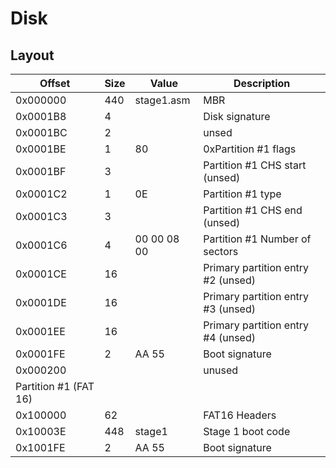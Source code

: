 # Disk 
 
## Layout 
 
| Offset   | Size | Value       | Description                          |
|----------|------|-------------|--------------------------------------|
| 0x000000 |  440 |  stage1.asm | MBR                                  |
| 0x0001B8 |    4 |             | Disk signature                       |
| 0x0001BC |    2 |             | unsed                                |
| 0x0001BE |    1 |          80 | 0xPartition #1 flags                 |
| 0x0001BF |    3 |             | Partition #1 CHS start (unsed)       |
| 0x0001C2 |    1 |          0E | Partition #1 type                    |
| 0x0001C3 |    3 |             | Partition #1 CHS end (unsed)         |
| 0x0001C6 |    4 | 00 00 08 00 | Partition #1 Number of sectors       |
| 0x0001CE |   16 |             | Primary partition entry #2 (unsed)   |
| 0x0001DE |   16 |             | Primary partition entry #3 (unsed)   |
| 0x0001EE |   16 |             | Primary partition entry #4 (unsed)   |
| 0x0001FE |    2 |       AA 55 | Boot signature                       |
| 0x000200 |      |             | unused                               |
| Partition #1 (FAT 16)                                                |
| 0x100000 |   62 |             | FAT16 Headers                        |
| 0x10003E |  448 |      stage1 | Stage 1 boot code                    |
| 0x1001FE |    2 |       AA 55 | Boot signature                       |
